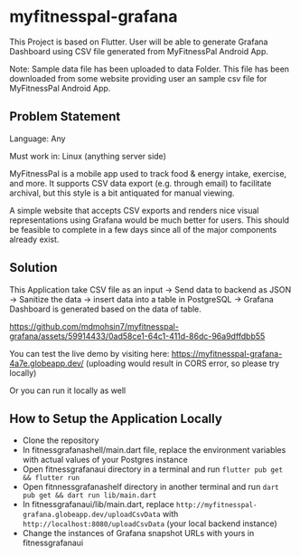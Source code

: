 # myfitnesspal-grafana
This Project is based on Flutter. User will be able to generate Grafana Dashboard using CSV file generated from MyFitnessPal Android App.

Note: Sample data file has been uploaded to data Folder. This file has been downloaded from some website providing user an sample csv file for MyFitnessPal Android App.

## Problem Statement
Language: Any

Must work in: Linux (anything server side)

MyFitnessPal is a mobile app used to track food & energy intake, exercise, and more. It supports CSV data export (e.g. through email) to facilitate archival, but this style is a bit antiquated for manual viewing.

A simple website that accepts CSV exports and renders nice visual representations using Grafana would be much better for users. This should be feasible to complete in a few days since all of the major components already exist.

## Solution
This Application take CSV file as an input -> Send data to backend as JSON -> Sanitize the data -> insert data into a table in PostgreSQL -> Grafana Dashboard is generated based on the data of table.


https://github.com/mdmohsin7/myfitnesspal-grafana/assets/59914433/0ad58ce1-64c1-411d-86dc-96a9dffdbb55



You can test the live demo by visiting here: https://myfitnesspal-grafana-4a7e.globeapp.dev/ (uploading would result in CORS error, so please try locally)

Or you can run it locally as well

## How to Setup the Application Locally
- Clone the repository
- In fitnessgrafanashell/main.dart file, replace the environment variables with actual values of your Postgres instance
- Open fitnessgrafanaui directory in a terminal and run `flutter pub get && flutter run`
- Open fitnnessgrafanashelf directory in another terminal and run `dart pub get && dart run lib/main.dart`
- In fitnessgrafanaui/lib/main.dart, replace `http://myfitnesspal-grafana.globeapp.dev/uploadCsvData` with `http://localhost:8080/uploadCsvData` (your local backend instance)
- Change the instances of Grafana snapshot URLs with yours in fitnessgrafanaui
